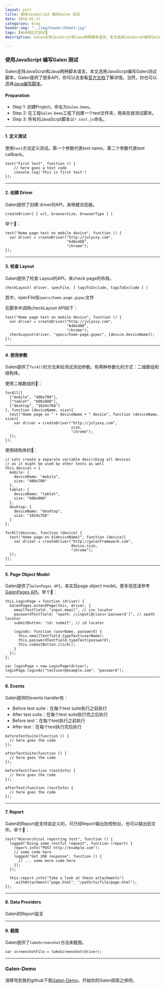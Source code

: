 ```yaml
---
layout: post
title: 使用JavaScript 编写Galen 测试
date: 2018-01-17
categories: blog
header-img: "../img/header/Home3.jpg"
tags: [Web响应式测试]
description: Galen支持JavaScrpt和Java两种脚本语言。本文选用JavaScrpt编写Galen测试脚本，Galen提供了很多API，你可以去查看官方文档了解详情。当然，你也可以选择Java编写脚本。

---
```

### 使用JavaScript 编写Galen 测试

Galen支持JavaScrpt和Java两种脚本语言。本文选用JavaScrpt编写Galen测试脚本，Galen提供了很多API，你可以去查看[官方文档](http://galenframework.com/docs/reference-javascript-tests-guide/)了解详情。当然，你也可以选择[Java编写脚本](http://galenframework.com/docs/reference-java-tests/)。

#### Preparation
* Step 1: 创建Project，命名为`Galen-Demo`。
* Step 2: 在工程`Galen-Demo`工程下创建一个test文件夹，用来存放测试脚本。
* Step 3: 所有的JavaScrpt脚本以`*.test.js`命名。

---
#### 1. 定义测试

使用`test`方法定义测试。第一个参数代表test name，第二个参数代表test callback。

```
test("First test", function () {
    // here goes a test code
    console.log('This is first test')
});
```
---
#### 2. 创建 Driver
Galen提供了创建 driver的API，来唤醒浏览器。

```
createDriver( [ url, browserSize, browserType ] )
```
举个🌰：

```
test("Home page test on mobile device", function () {
  var driver = createDriver("http://julysxy.com",
                            "640x480",
                            "chrome");
});
```
---
#### 3. 检查 Layout
Galen提供了检查 Layout的API，来check page的布局。

```
checkLayout( driver, specFile, [ tagsToInclude, tagsToExclude ] )
```

其中，specFile指`specs/home-page.gspec`文件

在脚本中调用checkLayout API如下：

```
test("Home page test on mobile device", function () {
  var driver = createDriver("http://julysxy.com",
                            "640x480",
                            "chrome");
  checkLayout(driver, "specs/home-page.gspec", [device.deviceName]);
});
```
---
#### 4. 使用参数
Galen提供了`forAll`的方法来给测试添加参数。有两种参数化的方式：二维数组和结构体。

使用二维数组的🌰：

```
forAll([
  ["mobile", "400x700"],
  ["tablet", "600x800"],
  ["desktop", "1024x768"]
], function (deviceName, size){
  test("Home page on " + deviceName + " device", function (deviceName, size){
    var driver = createDriver("http://julysxy.com",
                              size, 
                              "chrome");
  });
});
```
使用结构体的🌰：

```
// Lets create a separate variable describing all devices 
// as it might be used by other tests as well
this.devices = {
  mobile: {
    deviceName: "mobile",
    size: "400x700"
  },
  tablet: {
    deviceName: "tablet",
    size: "600x800"
  },
  desktop: {
    deviceName: "desktop",
    size: "1024x768"
  }
};

forAll(devices, function (device) {
  test("Home page on ${deviceName}", function (device){
    var driver = createDriver("http://galenframework.com",
                              device.size, 
                              "chrome");
  });
});
```
---
#### 5. Page Object Model

Galen提供了`GalenPages API`，来实现page object model。更多信息请参考[GalenPages API](http://galenframework.com/docs/reference-galenpages-javascript-api/)。举个🌰：

```
this.LoginPage = function (driver) {
  GalenPages.extendPage(this, driver, {
    emailTextfield: "input.email", // css locator
    passwordTextfield: "xpath: //input[@class='password']", // xpath locator
    submitButton: "id: submit", // id locator

    loginAs: function (userName, password) {
      this.emailTextfield.typeText(userName);
      this.passwordTextfield.typeText(password);
      this.submitButton.click();
    }
  });
};

var loginPage = new LoginPage(driver);
loginPage.loginAs("testuser@example.com", "password");

```

---
#### 6. Events

Galen提供的events handler有：

* Before test suite：在每个test suite执行之前执行
* After test suite：在每个test suite执行完之后执行
* Before test：在每个test执行之前执行
* After test：在每个test执行完后执行


```
beforeTestSuite(function () {
  // here goes the code
});

afterTestSuite(function () {
  // here goes the code
});

beforeTest(function (testInfo) {
  // here goes the code
});

afterTest(function (testInfo) {
  // here goes the code
});

```

---
#### 7. Report

Galen的Report是支持自定义的，可已经Report输出到控制台，也可以输出到文件。举个🌰：

```
test("Hierarchical reporting test", function () {
  logged("Doing some restful request", function (report) {
    report.info("POST http://example.com");
    // some code here
    logged("Got 200 response", function () {
      // ... some more code here
    });
  });
  
  this.report.info("Take a look at these attachments")
    .withAttachment("page.html", "/path/to/file/page.html");
});
```
---
#### 8. Data Providers

Galen的Report是支



---
#### 9. 截图
Galen提供了`takeScreenshot`方法来截图。

```
var screenshotFile = takeScreenshot(driver);
```


---
### Galen-Demo

请移驾到我的github下载[Galen-Demo](https://github.com/JulyShi/Galen-Demo)，开始你的Galen探索之旅吧。






